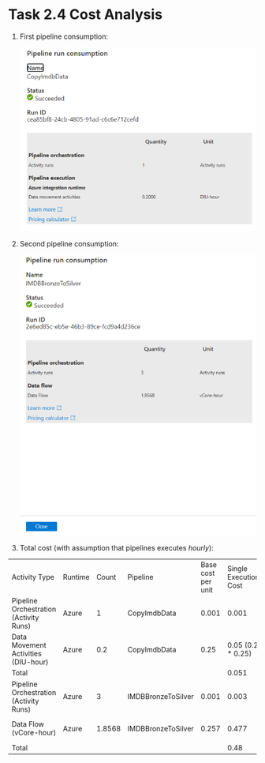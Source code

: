 # Task 2.4 Cost Analysis


1. First pipeline consumption:

   ![](./screenshots/pipeline-1.png)

2. Second pipeline consumption:

   ![](./screenshots/pipeline-2.png)

3. Total cost (with assumption that pipelines executes *hourly*):

<table>
<tbody>
      <tr>
         <td>
            Activity Type
         </td>
         <td>
            Runtime
         </td>
         <td>
            Count
         </td>  
         <td>
            Pipeline
         </td>  
         <td>
            Base cost per unit
         </td>  
         <td>
            Single Execution Cost
         </td>  
         <td>
            Monthly Cost
         </td>     
      </tr>
      <tr>
         <td>
            Pipeline Orchestration (Activity Runs)
         </td>
         <td>
            Azure
         </td>
         <td>
            1
         </td>  
         <td>
            CopyImdbData
         </td>  
         <td>
            0.001
         </td>  
         <td>
            0.001
         </td>  
         <td>
            0.73 (0.001 * 730)
         </td>     
      </tr>
      <tr>
         <td>
            Data Movement Activities (DIU-hour)
         </td>
         <td>
            Azure
         </td>
         <td>
            0.2
         </td>  
         <td>
            CopyImdbData
         </td>  
         <td>
            0.25
         </td>  
         <td>
            0.05 (0.2 * 0.25)
         </td>  
         <td>
            36.5 (0.05 * 730)
         </td>     
      </tr>  
      <tr>
         <td colspan="5">
         Total
         </td>
         <td>0.051</td>
         <td>37.23</td>
      </tr>
      <tr>
         <td>
            Pipeline Orchestration (Activity Runs)
         </td>
         <td>
            Azure
         </td>
         <td>
            3
         </td>  
         <td>
            IMDBBronzeToSilver
         </td>  
         <td>
            0.001
         </td>  
         <td>
            0.003
         </td>  
         <td>
            2.19 (0.003 * 730)
         </td>     
      </tr>
      <tr>
         <td>
            Data Flow (vCore-hour)
         </td>
         <td>
            Azure
         </td>
         <td>
            1.8568
         </td>  
         <td>
            IMDBBronzeToSilver
         </td>  
         <td>
            0.257
         </td>  
         <td>
            0.477
         </td>  
         <td>
            348.21 (0.477 * 730)
         </td>     
      </tr>
      <tr>
         <td colspan="5">
         Total
         </td>
         <td>0.48</td>
         <td>350.4</td>
      </tr>
</tbody>
</table>